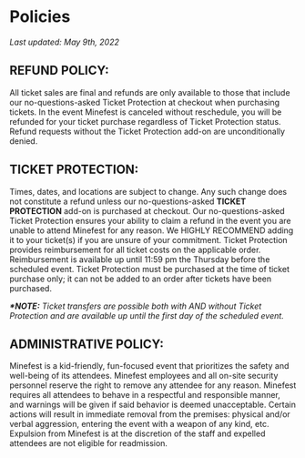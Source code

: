 # Policies

*Last updated: May 9th, 2022*

## REFUND POLICY:
All ticket sales are final and refunds are only available to those that include our no-questions-asked Ticket Protection at checkout when purchasing tickets. In the event Minefest is canceled without reschedule, you will be refunded for your ticket purchase regardless of Ticket Protection status. Refund requests without the Ticket Protection add-on are unconditionally denied.

## TICKET PROTECTION:
Times, dates, and locations are subject to change. Any such change does not constitute a refund unless our no-questions-asked __TICKET PROTECTION__ add-on is purchased at checkout. Our no-questions-asked Ticket Protection ensures your ability to claim a refund in the event you are unable to attend Minefest for any reason. We HIGHLY RECOMMEND adding it to your ticket(s) if you are unsure of your commitment. Ticket Protection provides reimbursement for all ticket costs on the applicable order. Reimbursement is available up until 11:59 pm the Thursday before the scheduled event. Ticket Protection must be purchased at the time of ticket purchase only; it can not be added to an order after tickets have been purchased.

___*NOTE:___ *Ticket transfers are possible both with AND without Ticket Protection and are available up until the first day of the scheduled event.*

## ADMINISTRATIVE POLICY:
Minefest is a kid-friendly, fun-focused event that prioritizes the safety and well-being of its attendees. Minefest employees and all on-site security personnel reserve the right to remove any attendee for any reason. Minefest requires all attendees to behave in a respectful and responsible manner, and warnings will be given if said behavior is deemed unacceptable. Certain actions will result in immediate removal from the premises: physical and/or verbal aggression, entering the event with a weapon of any kind, etc. Expulsion from Minefest is at the discretion of the staff and expelled attendees are not eligible for readmission. 